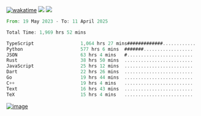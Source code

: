 [![wakatime](https://wakatime.com/badge/user/00eead22-fb14-4dd0-ab8a-3625cafbd50d.svg)](https://wakatime.com/@00eead22-fb14-4dd0-ab8a-3625cafbd50d)
![](https://komarev.com/ghpvc/?username=flatypus)
![](https://pixel.flatypus.me/flatypus?type=tracker)
<!--START_SECTION:waka-->

```rust
From: 19 May 2023 - To: 11 April 2025

Total Time: 1,969 hrs 52 mins

TypeScript                 1,064 hrs 27 mins#############............   53.74 %
Python                     577 hrs 6 mins  #######..................   29.13 %
JSON                       63 hrs 4 mins   #........................   03.18 %
Rust                       38 hrs 50 mins  .........................   01.96 %
JavaScript                 25 hrs 12 mins  .........................   01.27 %
Dart                       22 hrs 26 mins  .........................   01.13 %
Go                         19 hrs 44 mins  .........................   01.00 %
C++                        19 hrs 4 mins   .........................   00.96 %
Text                       16 hrs 43 mins  .........................   00.84 %
TeX                        15 hrs 4 mins   .........................   00.76 %
```

<!--END_SECTION:waka-->
[<img alt="image" src="https://github.com/flatypus/flatypus/assets/68029599/0a302dc1-501c-43a0-ae8d-37ec4817f3bd">](https://flatypus.me)

